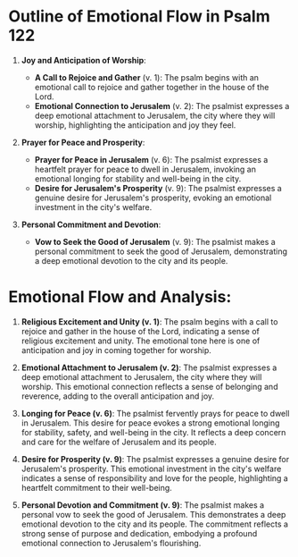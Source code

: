 # Outline of Emotional Flow in Psalm 122

1. **Joy and Anticipation of Worship**:
   - **A Call to Rejoice and Gather** (v. 1): The psalm begins with an emotional call to rejoice and gather together in the house of the Lord.
   - **Emotional Connection to Jerusalem** (v. 2): The psalmist expresses a deep emotional attachment to Jerusalem, the city where they will worship, highlighting the anticipation and joy they feel.
  
2. **Prayer for Peace and Prosperity**:
   - **Prayer for Peace in Jerusalem** (v. 6): The psalmist expresses a heartfelt prayer for peace to dwell in Jerusalem, invoking an emotional longing for stability and well-being in the city.
   - **Desire for Jerusalem's Prosperity** (v. 9): The psalmist expresses a genuine desire for Jerusalem's prosperity, evoking an emotional investment in the city's welfare.
  
3. **Personal Commitment and Devotion**:
   - **Vow to Seek the Good of Jerusalem** (v. 9): The psalmist makes a personal commitment to seek the good of Jerusalem, demonstrating a deep emotional devotion to the city and its people.

# Emotional Flow and Analysis:

1. **Religious Excitement and Unity (v. 1)**: The psalm begins with a call to rejoice and gather in the house of the Lord, indicating a sense of religious excitement and unity. The emotional tone here is one of anticipation and joy in coming together for worship.

2. **Emotional Attachment to Jerusalem (v. 2)**: The psalmist expresses a deep emotional attachment to Jerusalem, the city where they will worship. This emotional connection reflects a sense of belonging and reverence, adding to the overall anticipation and joy.

3. **Longing for Peace (v. 6)**: The psalmist fervently prays for peace to dwell in Jerusalem. This desire for peace evokes a strong emotional longing for stability, safety, and well-being in the city. It reflects a deep concern and care for the welfare of Jerusalem and its people.

4. **Desire for Prosperity (v. 9)**: The psalmist expresses a genuine desire for Jerusalem's prosperity. This emotional investment in the city's welfare indicates a sense of responsibility and love for the people, highlighting a heartfelt commitment to their well-being.

5. **Personal Devotion and Commitment (v. 9)**: The psalmist makes a personal vow to seek the good of Jerusalem. This demonstrates a deep emotional devotion to the city and its people. The commitment reflects a strong sense of purpose and dedication, embodying a profound emotional connection to Jerusalem's flourishing.